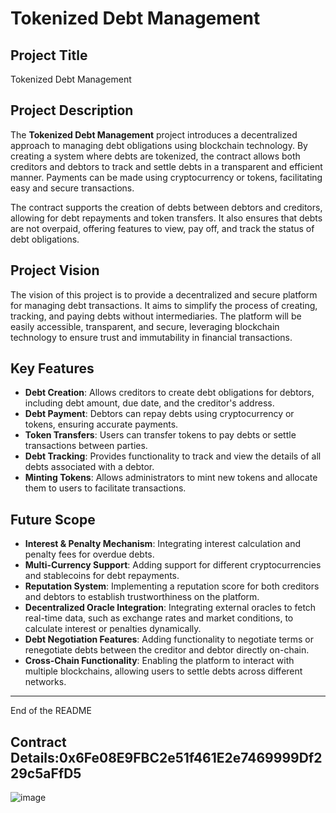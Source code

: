 # Tokenized Debt Management

## Project Title
Tokenized Debt Management

## Project Description
The **Tokenized Debt Management** project introduces a decentralized approach to managing debt obligations using blockchain technology. By creating a system where debts are tokenized, the contract allows both creditors and debtors to track and settle debts in a transparent and efficient manner. Payments can be made using cryptocurrency or tokens, facilitating easy and secure transactions.

The contract supports the creation of debts between debtors and creditors, allowing for debt repayments and token transfers. It also ensures that debts are not overpaid, offering features to view, pay off, and track the status of debt obligations.

## Project Vision
The vision of this project is to provide a decentralized and secure platform for managing debt transactions. It aims to simplify the process of creating, tracking, and paying debts without intermediaries. The platform will be easily accessible, transparent, and secure, leveraging blockchain technology to ensure trust and immutability in financial transactions.

## Key Features

- **Debt Creation**: Allows creditors to create debt obligations for debtors, including debt amount, due date, and the creditor's address.
- **Debt Payment**: Debtors can repay debts using cryptocurrency or tokens, ensuring accurate payments.
- **Token Transfers**: Users can transfer tokens to pay debts or settle transactions between parties.
- **Debt Tracking**: Provides functionality to track and view the details of all debts associated with a debtor.
- **Minting Tokens**: Allows administrators to mint new tokens and allocate them to users to facilitate transactions.

## Future Scope

- **Interest & Penalty Mechanism**: Integrating interest calculation and penalty fees for overdue debts.
- **Multi-Currency Support**: Adding support for different cryptocurrencies and stablecoins for debt repayments.
- **Reputation System**: Implementing a reputation score for both creditors and debtors to establish trustworthiness on the platform.
- **Decentralized Oracle Integration**: Integrating external oracles to fetch real-time data, such as exchange rates and market conditions, to calculate interest or penalties dynamically.
- **Debt Negotiation Features**: Adding functionality to negotiate terms or renegotiate debts between the creditor and debtor directly on-chain.
- **Cross-Chain Functionality**: Enabling the platform to interact with multiple blockchains, allowing users to settle debts across different networks.

---

End of the README
## Contract Details:0x6Fe08E9FBC2e51f461E2e7469999Df229c5aFfD5
![image](https://github.com/user-attachments/assets/0ed61afb-8f03-42a7-9a8a-442b7d5100d9)
